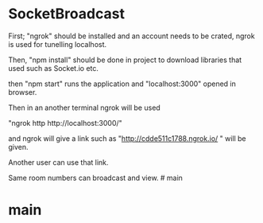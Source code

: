 # SocketBroadcast

First;
"ngrok" should be installed and an account needs to be crated, ngrok is used for tunelling localhost.

Then, 
"npm install" 
should be done in project to download libraries that used such as Socket.io etc.

then 
"npm start"
runs the application and 
"localhost:3000"
opened in browser.

Then in an another terminal ngrok will be used

"ngrok http http://localhost:3000/"

and ngrok will give a link such as "http://cdde511c1788.ngrok.io/ " will be given. 

Another user can use that link. 

Same room numbers can broadcast and view.  # main
# main
